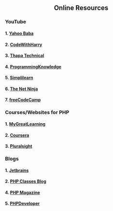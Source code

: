 <h2 align="center"> Online Resources</h2>
<h3>YouTube</h3>
<h4>1.  <a href="https://www.youtube.com/watch?v=a_qREkJ78f4&list=PL0b6OzIxLPbyrzCMJOFzLnf_-_5E_dkzs"> Yahoo Baba</a> </h4>
<h4>2.  <a href="https://www.youtube.com/watch?v=at19OmH2Bg4&list=PLu0W_9lII9aikXkRE0WxDt1vozo3hnmtR"> CodeWithHarry</a> </h4>
<h4>3.  <a href="https://www.youtube.com/watch?v=gHE9lCxid0k&list=PLwGdqUZWnOp1U4kemcU_vF9KQuHXlNxkb"> Thapa Technical</a> </h4>
<h4>4.  <a href="https://www.youtube.com/watch?v=yMclPkD4sQg&list=PLS1QulWo1RIZc4GM_E04HCPEd_xpcaQgg"> ProgrammingKnowledge</a> </h4>
<h4>5.  <a href="https://www.youtube.com/watch?v=6EukZDFE_Zg"> Simplilearn</a> </h4>
<h4>6.  <a href="https://www.youtube.com/watch?v=pWG7ajC_OVo&list=PL4cUxeGkcC9gksOX3Kd9KPo-O68ncT05o"> The Net Ninja</a> </h4>
<h4>7.  <a href="https://www.youtube.com/watch?v=OK_JCtrrv-c"> freeCodeCamp</a> </h4>

<h3>Courses/Websites for PHP</h3>
<h4>1.  <a href="https://www.mygreatlearning.com/academy/learn-for-free/courses/php"> MyGreatLearning</a> </h4>
<h4>2.  <a href="https://www.coursera.org/learn/web-applications-php"> Coursera</a> </h4>
<h4>3.  <a href="https://www.pluralsight.com/courses/php-fundamentals?clickid=RuMTzyQYaxyIUC2xiNQX-y8yUkAxxG3uEzqrx40&irgwc=1&mpid=1193463&aid=7010a000001xAKZAA2&utm_medium=digital_affiliate&utm_campaign=1193463&utm_source=impactradius"> Pluralsight</a> </h4>

<h3>Blogs</h3>
<h4>1. <a href="https://www.feedspot.com/infiniterss.php?_src=feed_title&followfeedid=4635079&q=site:https%3A%2F%2Fblog.jetbrains.com%2Fphpstorm%2Ffeed%2F"> Jetbrains</a></h4>
<h4>2. <a href="https://www.feedspot.com/infiniterss.php?_src=feed_title&followfeedid=4634648&q=site:https%3A%2F%2Ffeeds.feedburner.com%2Fphpclassesblog-xml"> PHP Classes Blog</a></h4>
<h4>4. <a href="https://www.feedspot.com/infiniterss.php?_src=feed_title&followfeedid=4635096&q=site:https%3A%2F%2Fphpmagazine.net%2Ffeed"> PHP Magazine</a> </h4>
<h4>5. <a href="https://www.feedspot.com/infiniterss.php?_src=feed_title&followfeedid=116293&q=site:http%3A%2F%2Fphpdeveloper.org%2Ffeed"> PHPDeveloper</a> </h4>


